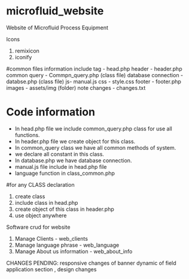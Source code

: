 # microfluid_website
Website of Microfluid Process Equipment

Icons
1. remixicon
2. iconify

#common files information
include <head> tag - head.php
header - header.php
common query - Commpn_query.php (class file)
database connection - databse.php (class file)
js- manual.js
css - style.css
footer - footer.php
images - assets/img (folder)
note changes - changes.txt


# Code information
- In head.php file we include common_query.php class for use all functions.
- In header.php file we create object for this class.
- In common_query class we have all common methods of system. 
- we declare all constant in this class. 
- In database.php we have database connection. 
- manual.js file include in head.php file
- language function in class_common.php

#for any CLASS declaration
1. create class
2. include class in head.php
3. create object of this class in header.php
4. use object anywhere 


Software crud for website
1. Manage Clients - web_clients
2. Manage language phrase - web_language
3. Manage About us information - web_about_info



CHANGES PENDING:
responsive changes of banner
dynamic of field application section , design changes